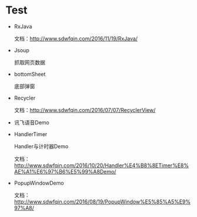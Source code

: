 # Test

- RxJava

    文档：http://www.sdwfqin.com/2016/11/19/RxJava/

- Jsoup

    抓取网页数据

- bottomSheet

    底部弹窗

- Recycler

    文档：http://www.sdwfqin.com/2016/07/07/RecyclerView/
    
- 讯飞语音Demo
- HandlerTimer
    
    Handler与计时器Demo
    
    文档：http://www.sdwfqin.com/2016/10/20/Handler%E4%B8%8ETimer%E8%AE%A1%E6%97%B6%E5%99%A8Demo/
    
- PopupWindowDemo

    文档：http://www.sdwfqin.com/2016/08/19/PopupWindow%E5%85%A5%E9%97%A8/
